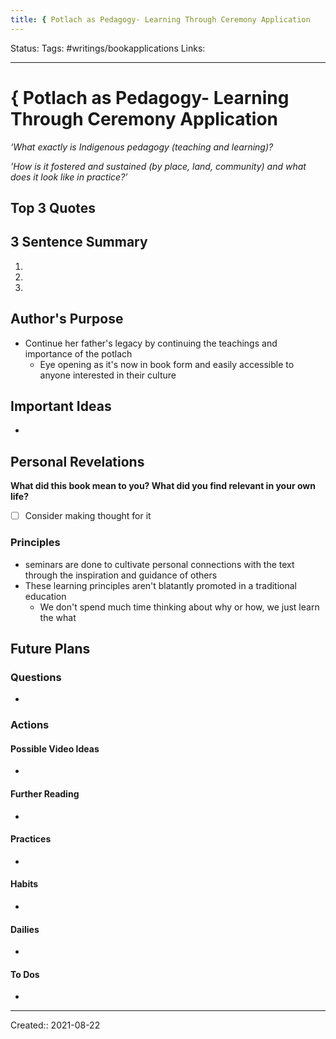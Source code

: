 ```yaml
---
title: { Potlach as Pedagogy- Learning Through Ceremony Application
---
```


Status:
Tags: #writings/bookapplications
Links: 
___
# { Potlach as Pedagogy- Learning Through Ceremony Application
_‘What exactly is Indigenous pedagogy (teaching and learning)?_

_'How is it fostered and sustained (by place, land, community) and what does it look like in practice?’_
## Top 3 Quotes
>

>

>
## 3 Sentence Summary
1. 
2. 
3. 
## Author's Purpose
- Continue her father's legacy by continuing the teachings and importance of the potlach
	- Eye opening as it's now in book form and easily accessible to anyone interested in their culture
## Important Ideas
- 
## Personal Revelations
**What did this book mean to you? What did you find relevant in your own life?**
- [ ] Consider making thought for it
### Principles
- seminars are done to cultivate personal connections with the text through the inspiration and guidance of others
- These learning principles aren't blatantly promoted in a traditional education
	- We don't spend much time thinking about why or how, we just learn the what
## Future Plans
### Questions
- 
### Actions
#### Possible Video Ideas
- 
#### Further Reading
- 
#### Practices
- 
#### Habits
- 
#### Dailies
- 
#### To Dos
- 
___
Created:: 2021-08-22 

